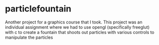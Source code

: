 # particlefountain
Another project for a graphics course that I took. This project was an individual assignment where we had to use opengl (specifically freeglut) with c to create a fountain that shoots out particles with various controls to manipulate the particles
